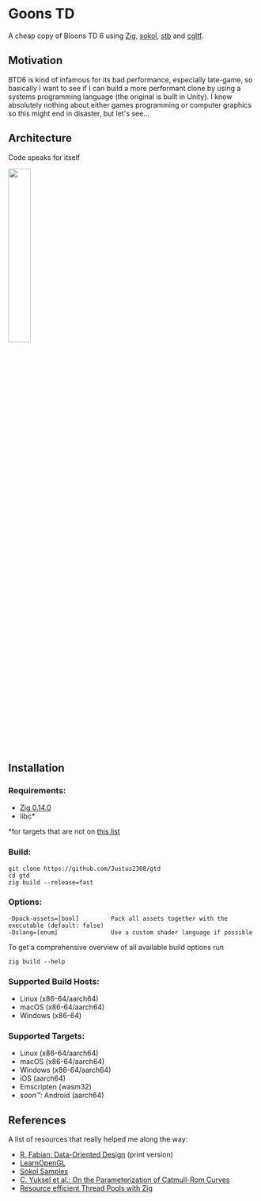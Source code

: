 # Goons TD
A cheap copy of Bloons TD 6 using [Zig](https://ziglang.org), [sokol](https://github.com/floooh/sokol), [stb](https://github.com/nothings/stb) and [cgltf](https://github.com/jkuhlmann/cgltf).

## Motivation
BTD6 is kind of infamous for its bad performance, especially late-game, so basically I want to see if I can build a more performant clone by using a systems programming language (the original is built in Unity). I know absolutely nothing about either games programming or computer graphics so this might end in disaster, but let's see...

## Architecture
Code speaks for itself

<img src="https://external-preview.redd.it/x05HyMe3I3PnNWv82hZnLK3no_oZB9eltPArfALad3M.png?format=pjpg&auto=webp&s=276c4a030ba2d78f17aa7217c4c5cc332a8b283a" width=30%>

## Installation

### Requirements:
- [Zig 0.14.0](https://ziglang.org/download)
- libc*

\*for targets that are not on [this list](https://ziglang.org/learn/overview/#zig-ships-with-libc)

### Build:
```
git clone https://github.com/Justus2308/gtd
cd gtd
zig build --release=fast
```

### Options:
```
-Dpack-assets=[bool]         Pack all assets together with the executable (default: false)
-Dslang=[enum]               Use a custom shader language if possible
```

To get a comprehensive overview of all available build options run

```
zig build --help
```

### Supported Build Hosts:
- Linux (x86-64/aarch64)
- macOS (x86-64/aarch64)
- Windows (x86-64)

### Supported Targets:
- Linux (x86-64/aarch64)
- macOS (x86-64/aarch64)
- Windows (x86-64/aarch64)
- iOS (aarch64)
- Emscripten (wasm32)
- *soon&#8482;:* Android (aarch64)

## References

A list of resources that really helped me along the way:

- [R. Fabian: Data-Oriented Design](https://www.dataorienteddesign.com/dodbook/) (print version)
- [LearnOpenGL](https://learnopengl.com/)
- [Sokol Samples](https://github.com/floooh/sokol-samples)
- [C. Yuksel et al.: On the Parameterization of Catmull-Rom Curves](https://www.cemyuksel.com/research/catmullrom_param/catmullrom.pdf)
- [Resource efficient Thread Pools with Zig ](https://zig.news/kprotty/resource-efficient-thread-pools-with-zig-3291)